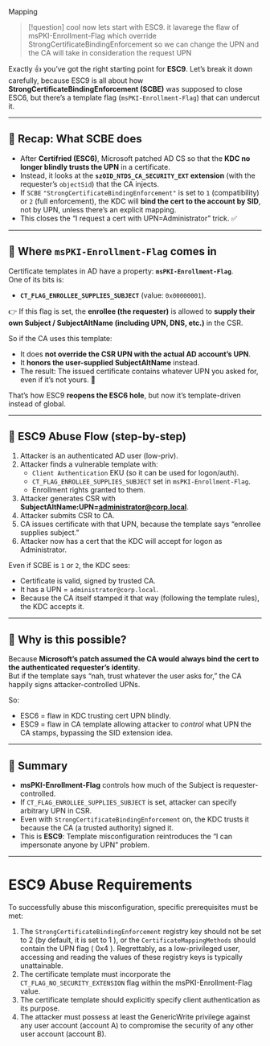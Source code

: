 Mapping

> [!question]
> cool now lets start with ESC9. it lavarege the flaw of msPKI-Enrollment-Flag which override StrongCertificateBindingEnforcement so we can change the UPN and the CA will take in consideration the request UPN

Exactly 👍 you’ve got the right starting point for **ESC9**. Let’s break it down carefully, because ESC9 is all about how **StrongCertificateBindingEnforcement (SCBE)** was supposed to close ESC6, but there’s a template flag (`msPKI-Enrollment-Flag`) that can undercut it.

---
## 🔹 Recap: What SCBE does

- After **Certifried (ESC6)**, Microsoft patched AD CS so that the **KDC no longer blindly trusts the UPN** in a certificate.    
- Instead, it looks at the **`szOID_NTDS_CA_SECURITY_EXT` extension** (with the requester’s `objectSid`) that the CA injects.
- If `SCBE` `"StrongCertificateBindingEnforcement"` is set to `1` (compatibility) or `2` (full enforcement), the KDC will **bind the cert to the account by SID**, not by UPN, unless there’s an explicit mapping.
- This closes the “I request a cert with UPN=Administrator” trick. ✅

---
## 🔹 Where `msPKI-Enrollment-Flag` comes in

Certificate templates in AD have a property: **`msPKI-Enrollment-Flag`**.  
One of its bits is:
- **`CT_FLAG_ENROLLEE_SUPPLIES_SUBJECT`** (value: `0x00000001`).

👉 If this flag is set, the **enrollee (the requester)** is allowed to **supply their own Subject / SubjectAltName (including UPN, DNS, etc.)** in the CSR.

So if the CA uses this template:
- It does **not override the CSR UPN with the actual AD account’s UPN**.
- It **honors the user-supplied SubjectAltName** instead.
- The result: The issued certificate contains whatever UPN you asked for, even if it’s not yours. 🚨

That’s how ESC9 **reopens the ESC6 hole**, but now it’s template-driven instead of global.

---

## 🔹 ESC9 Abuse Flow (step-by-step)

1. Attacker is an authenticated AD user (low-priv).    
2. Attacker finds a vulnerable template with:
    - `Client Authentication` EKU (so it can be used for logon/auth).
    - `CT_FLAG_ENROLLEE_SUPPLIES_SUBJECT` set in `msPKI-Enrollment-Flag`.
    - Enrollment rights granted to them.
3. Attacker generates CSR with **SubjectAltName:UPN=[administrator@corp.local](mailto:administrator@corp.local)**.
4. Attacker submits CSR to CA.
5. CA issues certificate with that UPN, because the template says “enrollee supplies subject.”
6. Attacker now has a cert that the KDC will accept for logon as Administrator.

Even if SCBE is `1` or `2`, the KDC sees:
- Certificate is valid, signed by trusted CA.
- It has a UPN = `administrator@corp.local`.
- Because the CA itself stamped it that way (following the template rules), the KDC accepts it.

---
## 🔹 Why is this possible?

Because **Microsoft’s patch assumed the CA would always bind the cert to the authenticated requester’s identity**.  
But if the template says “nah, trust whatever the user asks for,” the CA happily signs attacker-controlled UPNs.

So:
- ESC6 = flaw in KDC trusting cert UPN blindly.
- ESC9 = flaw in CA template allowing attacker to _control_ what UPN the CA stamps, bypassing the SID extension idea.
---
## 🔹 Summary

- **msPKI-Enrollment-Flag** controls how much of the Subject is requester-controlled.
- If `CT_FLAG_ENROLLEE_SUPPLIES_SUBJECT` is set, attacker can specify arbitrary UPN in CSR.
- Even with `StrongCertificateBindingEnforcement` on, the KDC trusts it because the CA (a trusted authority) signed it.
- This is **ESC9**: Template misconfiguration reintroduces the “I can impersonate anyone by UPN” problem.

---
# ESC9 Abuse Requirements

To successfully abuse this misconfiguration, specific prerequisites must be met:
1. The `StrongCertificateBindingEnforcement` registry key should not be set to 2 (by default, it is set to 1 ), or the `CertificateMappingMethods` should contain the UPN flag ( 0x4 ). Regrettably, as a low-privileged user, accessing and reading the values of these registry keys is typically unattainable.
2. The certificate template must incorporate the `CT_FLAG_NO_SECURITY_EXTENSION` flag within the msPKI-Enrollment-Flag value.
3. The certificate template should explicitly specify client authentication as its purpose.
4. The attacker must possess at least the GenericWrite privilege against any user account (account A) to compromise the security of any other user account (account B).